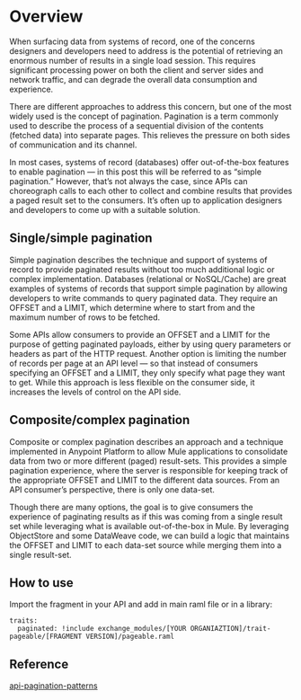 # Overview
When surfacing data from systems of record, one of the concerns designers and developers need to address is the potential of retrieving an enormous number of results in a single load session. This requires significant processing power on both the client and server sides and network traffic, and can degrade the overall data consumption and experience.

There are different approaches to address this concern, but one of the most widely used is the concept of pagination. Pagination is a term commonly used to describe the process of a sequential division of the contents (fetched data) into separate pages. This relieves the pressure on both sides of communication and its channel.

In most cases, systems of record (databases) offer out-of-the-box features to enable pagination — in this post this will be referred to as “simple pagination.” However, that’s not always the case, since APIs can choreograph calls to each other to collect and combine results that provides a paged result set to the consumers. It’s often up to application designers and developers to come up with a suitable solution.

## Single/simple pagination
Simple pagination describes the technique and support of systems of record to provide paginated results without too much additional logic or complex implementation. Databases (relational or NoSQL/Cache) are great examples of systems of records that support simple pagination by allowing developers to write commands to query paginated data. They require  an OFFSET and a LIMIT, which determine where to start from and the maximum number of rows to be fetched. 

Some APIs allow consumers to provide an OFFSET and a LIMIT for the purpose of getting paginated payloads, either by using query parameters or headers as part of the HTTP request. Another option is limiting the number of records per page at an API level — so that instead of consumers specifying an OFFSET and a LIMIT, they only specify what page they want to get. While this approach is less flexible on the consumer side, it increases the levels of control on the API side.

## Composite/complex pagination 
Composite or complex pagination describes an approach and a technique implemented in Anypoint Platform to allow Mule applications to consolidate data from two or more different (paged) result-sets. This provides a simple pagination experience, where the server is responsible for keeping track of the appropriate OFFSET and LIMIT to the different data sources. From an API consumer’s perspective, there is only one data-set.

Though there are many options, the goal is to give consumers the experience of paginating results as if this was coming from a single result set while leveraging what is available out-of-the-box in Mule. By leveraging ObjectStore and some DataWeave code, we can build a logic that maintains the OFFSET and LIMIT to each data-set source while merging them into a single result-set.

## How to use
Import the fragment in your API and add in main raml file or in a library:

```
traits:
  paginated: !include exchange_modules/[YOUR ORGANIAZTION]/trait-pageable/[FRAGMENT VERSION]/pageable.raml
```

## Reference
[api-pagination-patterns](https://blogs.mulesoft.com/dev/design-dev/api-pagination-patterns/)